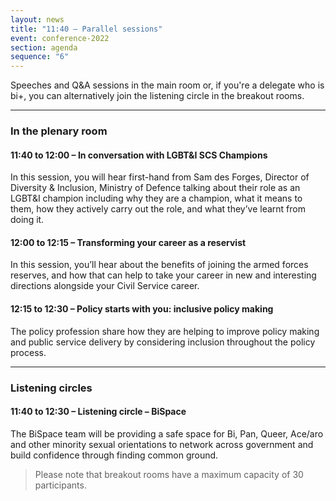 ```yaml
---
layout: news
title: "11:40 – Parallel sessions"
event: conference-2022
section: agenda
sequence: "6"
---
```


Speeches and Q&A sessions in the main room or, if you're a delegate who is bi+, you can alternatively join the listening circle in the breakout rooms.

---

### In the plenary room

#### 11:40 to 12:00 – In conversation with LGBT&I SCS Champions

In this session, you will hear first-hand from Sam des Forges, Director of Diversity & Inclusion, Ministry of Defence talking about their role as an LGBT&I champion including why they are a champion, what it means to them, how they actively carry out the role, and what they’ve learnt from doing it.

#### 12:00 to 12:15 – Transforming your career as a reservist

In this session, you’ll hear about the benefits of joining the armed forces reserves, and how that can help to take your career in new and interesting directions alongside your Civil Service career.

#### 12:15 to 12:30 – Policy starts with you: inclusive policy making

The policy profession share how they are helping to improve policy making and public service delivery by considering inclusion throughout the policy process.

---

### Listening circles

#### 11:40 to 12:30 – Listening circle – BiSpace

The BiSpace team will be providing a safe space for Bi, Pan, Queer, Ace/aro and other minority sexual orientations to network across government and build confidence through finding common ground.

> Please note that breakout rooms have a maximum capacity of 30 participants.